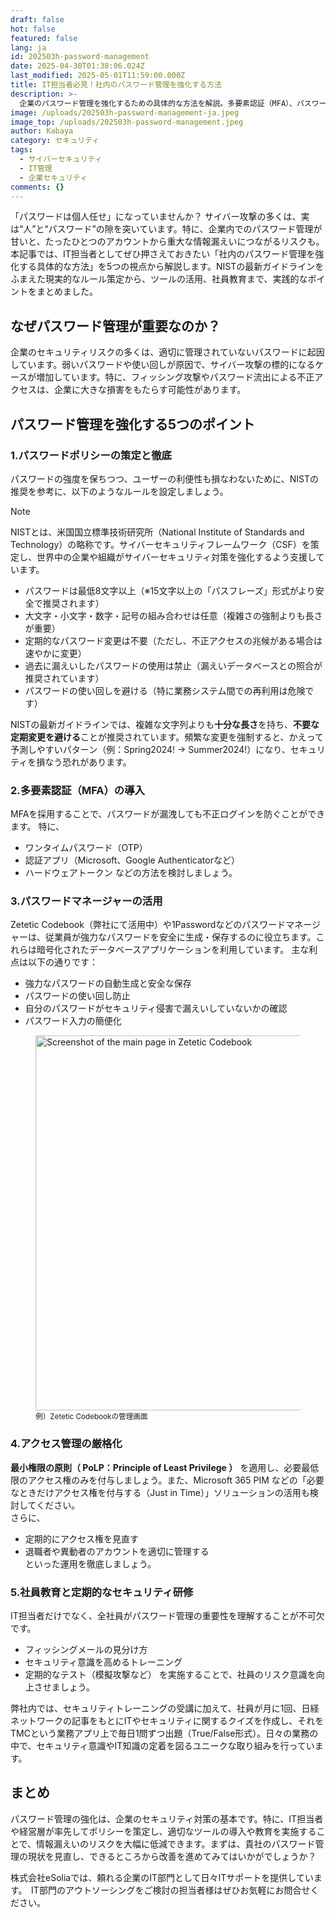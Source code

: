 ```yaml
---
draft: false
hot: false
featured: false
lang: ja
id: 202503h-password-management
date: 2025-04-30T01:38:06.024Z
last_modified: 2025-05-01T11:59:00.000Z
title: IT担当者必見！社内のパスワード管理を強化する方法
description: >-
  企業のパスワード管理を強化するための具体的な方法を解説。多要素認証（MFA）、パスワードポリシーの策定、パスワードマネージャーの活用など、IT担当者・決裁者向けに実践的な対策を紹介します。 
image: /uploads/202503h-password-management-ja.jpeg
image_top: /uploads/202503h-password-management.jpeg
author: Kabaya
category: セキュリティ
tags:
  - サイバーセキュリティ
  - IT管理
  - 企業セキュリティ
comments: {}
---
```

「パスワードは個人任せ」になっていませんか？ 
 サイバー攻撃の多くは、実は“人”と“パスワード”の隙を突いています。特に、企業内でのパスワード管理が甘いと、たったひとつのアカウントから重大な情報漏えいにつながるリスクも。 
本記事では、IT担当者としてぜひ押さえておきたい「社内のパスワード管理を強化する具体的な方法」を5つの視点から解説します。NISTの最新ガイドラインをふまえた現実的なルール策定から、ツールの活用、社員教育まで、実践的なポイントをまとめました。 
<!--more-->

## なぜパスワード管理が重要なのか？
企業のセキュリティリスクの多くは、適切に管理されていないパスワードに起因しています。弱いパスワードや使い回しが原因で、サイバー攻撃の標的になるケースが増加しています。特に、フィッシング攻撃やパスワード流出による不正アクセスは、企業に大きな損害をもたらす可能性があります。

## パスワード管理を強化する5つのポイント

### 1.パスワードポリシーの策定と徹底 
パスワードの強度を保ちつつ、ユーザーの利便性も損なわないために、NISTの推奨を参考に、以下のようなルールを設定しましょう。 
> [!NOTE]
> NISTとは、米国国立標準技術研究所（National Institute of Standards and Technology）の略称です。サイバーセキュリティフレームワーク（CSF）を策定し、世界中の企業や組織がサイバーセキュリティ対策を強化するよう支援しています。

* パスワードは最低8文字以上（※15文字以上の「パスフレーズ」形式がより安全で推奨されます） 
* 大文字・小文字・数字・記号の組み合わせは任意（複雑さの強制よりも長さが重要） 
* 定期的なパスワード変更は不要（ただし、不正アクセスの兆候がある場合は速やかに変更） 
* 過去に漏えいしたパスワードの使用は禁止（漏えいデータベースとの照合が推奨されています） 
* パスワードの使い回しを避ける（特に業務システム間での再利用は危険です）

NISTの最新ガイドラインでは、複雑な文字列よりも**十分な長さ**を持ち、**不要な定期変更を避ける**ことが推奨されています。頻繁な変更を強制すると、かえって予測しやすいパターン（例：Spring2024! → Summer2024!）になり、セキュリティを損なう恐れがあります。 

### 2.多要素認証（MFA）の導入
MFAを採用することで、パスワードが漏洩しても不正ログインを防ぐことができます。
特に、 
* ワンタイムパスワード（OTP） 
* 認証アプリ（Microsoft、Google Authenticatorなど） 
* ハードウェアトークン
などの方法を検討しましょう。 

### 3.パスワードマネージャーの活用
Zetetic Codebook（弊社にて活用中）や1Passwordなどのパスワードマネージャーは、従業員が強力なパスワードを安全に生成・保存するのに役立ちます。これらは暗号化されたデータベースアプリケーションを利用しています。
主な利点は以下の通りです： 
* 強力なパスワードの自動生成と安全な保存  
* パスワードの使い回し防止  
* 自分のパスワードがセキュリティ侵害で漏えいしていないかの確認  
* パスワード入力の簡便化

<figure class="flex flex-col justify-start items-left">
  <img alt="Screenshot of the main page in Zetetic Codebook" src="/uploads/202503h-password-management-(1).png" width="600px" transform-images="avif webp png jpeg 600@2">
<figcaption class="text-left mt-2"><small>例）Zetetic Codebookの管理画面 </small></figcaption>
</figure>

### 4.アクセス管理の厳格化
**最小権限の原則（ PoLP：Principle of Least Privilege ）** を適用し、必要最低限のアクセス権のみを付与しましょう。また、Microsoft 365 PIM などの「必要なときだけアクセス権を付与する（Just in Time）」ソリューションの活用も検討してください。  
さらに、 
* 定期的にアクセス権を見直す 
* 退職者や異動者のアカウントを適切に管理する  
といった運用を徹底しましょう。

### 5.社員教育と定期的なセキュリティ研修
IT担当者だけでなく、全社員がパスワード管理の重要性を理解することが不可欠です。 
* フィッシングメールの見分け方 
* セキュリティ意識を高めるトレーニング 
* 定期的なテスト（模擬攻撃など）
を実施することで、社員のリスク意識を向上させましょう。 

弊社内では、セキュリティトレーニングの受講に加えて、社員が月に1回、日経ネットワークの記事をもとにITやセキュリティに関するクイズを作成し、それをTMCという業務アプリ上で毎日1問ずつ出題（True/False形式）。日々の業務の中で、セキュリティ意識やIT知識の定着を図るユニークな取り組みを行っています。 

## まとめ
パスワード管理の強化は、企業のセキュリティ対策の基本です。特に、IT担当者や経営層が率先してポリシーを策定し、適切なツールの導入や教育を実施することで、情報漏えいのリスクを大幅に低減できます。まずは、貴社のパスワード管理の現状を見直し、できるところから改善を進めてみてはいかがでしょうか？ 

株式会社eSoliaでは、頼れる企業のIT部門として日々ITサポートを提供しています。  
IT部門のアウトソーシングをご検討の担当者様はぜひお気軽にお問合せください。
